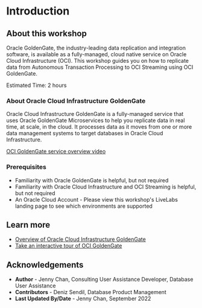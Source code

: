 # Introduction

## About this workshop

Oracle GoldenGate, the industry-leading data replication and integration software, is available as a fully-managed, cloud native service on Oracle Cloud Infrastructure (OCI). This workshop guides you on how to replicate data from Autonomous Transaction Processing to OCI Streaming using OCI GoldenGate.

Estimated Time: 2 hours

### About Oracle Cloud Infrastructure GoldenGate

Oracle Cloud Infrastructure GoldenGate is a fully-managed service that uses Oracle GoldenGate Microservices to help you replicate data in real time, at scale, in the cloud. It processes data as it moves from one or more data management systems to target databases in Oracle Cloud Infrastructure.

   [OCI GoldenGate service overview video](youtube:m4oloCyQJGM)

### Prerequisites

* Familiarity with Oracle GoldenGate is helpful, but not required
* Familiarity with Oracle Cloud Infrastructure and OCI Streaming is helpful, but not required
* An Oracle Cloud Account - Please view this workshop's LiveLabs landing page to see which environments are supported

## Learn more

* [Overview of Oracle Cloud Infrastructure GoldenGate](https://docs.oracle.com/en/cloud/paas/goldengate-service/using/overview-goldengate.html#GUID-0AF49219-46DC-4BF2-BBFA-64E4D3F557F2)
* [Take an interactive tour of OCI GoldenGate](https://apexapps.oracle.com/pls/apex/f?p=44785:112:0::::P112_CONTENT_ID:29986)

## Acknowledgements

* **Author** - Jenny Chan, Consulting User Assistance Developer, Database User Assistance
* **Contributors** -  Deniz Sendil, Database Product Management
* **Last Updated By/Date** - Jenny Chan, September 2022
